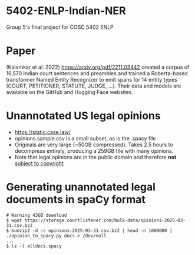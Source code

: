 # 5402-ENLP-Indian-NER
Group 5's final project for COSC 5402 ENLP

# Paper
(Kalamkar et al. 2022) https://arxiv.org/pdf/2211.03442 created a corpus of 16,570 Indian court sentences and preambles and trained a Roberta-based transformer Named Entity Recognizer to emit spans for 14 entity types (COURT, PETITIONER, STATUTE, JUDGE, …). Their data and models are available on the GitHub and Hugging Face websites.

# Unannotated US legal opinions
* https://static.case.law/
* opinions.sample.csv is a small subset, as is the .spacy file
* Originals are very large (~50GB compressed). Takes 2.5 hours to decompress entirely, producing a 259GB file with many opinions.
* Note that legal opinions are in the public domain and therefore **not** [subject to copyright](https://www.supremecourt.gov/opinions/19pdf/18-1150_7m58.pdf)

# Generating unannotated legal documents in spaCy format
```
# Warning 43GB download
$ wget https://storage.courtlistener.com/bulk-data/opinions-2025-03-31.csv.bz2 
$ bunzip2 -d -c opinions-2025-03-31.csv.bz2 | head -n 1000000 | ./opinion_to_spacy.py docs > /dev/null
...
$ ls -l alldocs.spacy

```

 
